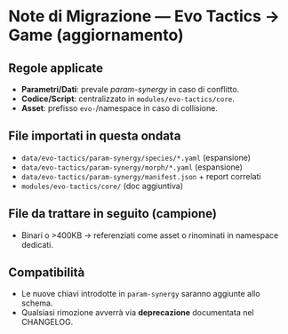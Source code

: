 # Note di Migrazione — Evo Tactics → Game (aggiornamento)

## Regole applicate
- **Parametri/Dati**: prevale *param-synergy* in caso di conflitto.
- **Codice/Script**: centralizzato in `modules/evo-tactics/core`.
- **Asset**: prefisso `evo-`/namespace in caso di collisione.

## File importati in questa ondata
- `data/evo-tactics/param-synergy/species/*.yaml` (espansione)
- `data/evo-tactics/param-synergy/morph/*.yaml` (espansione)
- `data/evo-tactics/param-synergy/manifest.json` + report correlati
- `modules/evo-tactics/core/` (doc aggiuntiva)

## File da trattare in seguito (campione)
- Binari o >400KB → referenziati come asset o rinominati in namespace dedicati.

## Compatibilità
- Le nuove chiavi introdotte in `param-synergy` saranno aggiunte allo schema.
- Qualsiasi rimozione avverrà via **deprecazione** documentata nel CHANGELOG.

